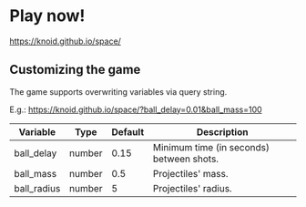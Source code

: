 # Play now!

https://knoid.github.io/space/

## Customizing the game

The game supports overwriting variables via query string.

E.g.: https://knoid.github.io/space/?ball_delay=0.01&ball_mass=100

Variable    | Type   | Default | Description
--------    | ----   | ------- | -----------
ball_delay  | number |    0.15 | Minimum time (in seconds) between shots.
ball_mass   | number |     0.5 | Projectiles' mass.
ball_radius | number |       5 | Projectiles' radius.
